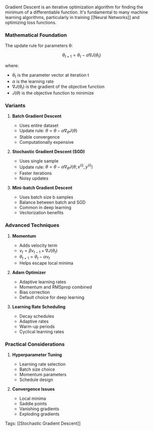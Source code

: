 Gradient Descent is an iterative optimization algorithm for finding the minimum of a differentiable function. It's fundamental to many machine learning algorithms, particularly in training [[Neural Networks]] and optimizing loss functions.

### Mathematical Foundation
The update rule for parameters θ:

$$\theta_{t+1} = \theta_t - \alpha \nabla J(\theta_t)$$

where:
- $\theta_t$ is the parameter vector at iteration t
- $\alpha$ is the learning rate
- $\nabla J(\theta_t)$ is the gradient of the objective function
- $J(\theta)$ is the objective function to minimize

### Variants
1. **Batch Gradient Descent**
   - Uses entire dataset
   - Update rule: $\theta = \theta - \alpha \nabla_\theta J(\theta)$
   - Stable convergence
   - Computationally expensive

2. **Stochastic Gradient Descent (SGD)**
   - Uses single sample
   - Update rule: $\theta = \theta - \alpha \nabla_\theta J(\theta; x^{(i)}, y^{(i)})$
   - Faster iterations
   - Noisy updates

3. **Mini-batch Gradient Descent**
   - Uses batch size b samples
   - Balance between batch and SGD
   - Common in deep learning
   - Vectorization benefits

### Advanced Techniques
1. **Momentum**
   - Adds velocity term
   - $v_t = \beta v_{t-1} + \nabla J(\theta_t)$
   - $\theta_{t+1} = \theta_t - \alpha v_t$
   - Helps escape local minima

2. **Adam Optimizer**
   - Adaptive learning rates
   - Momentum and RMSprop combined
   - Bias correction
   - Default choice for deep learning

3. **Learning Rate Scheduling**
   - Decay schedules
   - Adaptive rates
   - Warm-up periods
   - Cyclical learning rates

### Practical Considerations
1. **Hyperparameter Tuning**
   - Learning rate selection
   - Batch size choice
   - Momentum parameters
   - Schedule design

2. **Convergence Issues**
   - Local minima
   - Saddle points
   - Vanishing gradients
   - Exploding gradients

Tags:
[[Stochastic Gradient Descent]]

